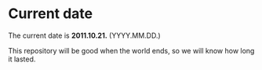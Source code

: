 # Current date

The current date is **2011.10.21.** (YYYY.MM.DD.)

This repository will be good when the world ends, so we will know how long it lasted.